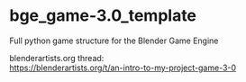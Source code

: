 # bge_game-3.0_template  
Full python game structure for the Blender Game Engine  

blenderartists.org thread:  
https://blenderartists.org/t/an-intro-to-my-project-game-3-0

